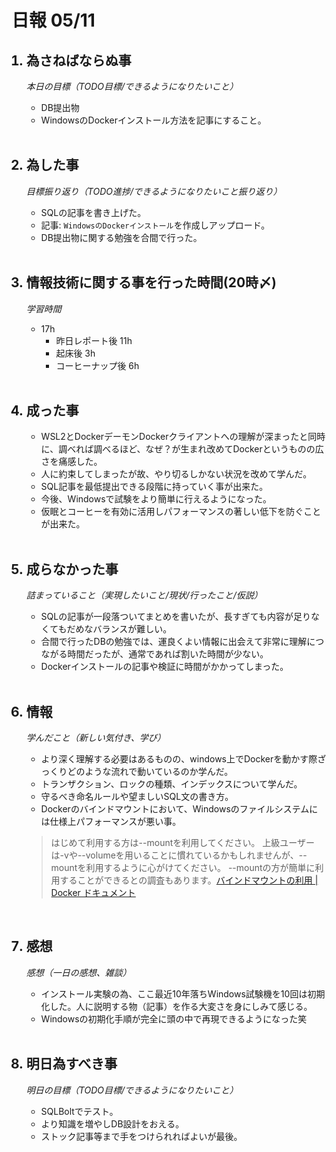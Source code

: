 # 日報 05/11


<ol>

## <li>為さねばならぬ事</li>

*本日の目標（TODO目標/できるようになりたいこと）*

  - DB提出物
  - WindowsのDockerインストール方法を記事にすること。

<br>

## <li>為した事</li>

*目標振り返り（TODO進捗/できるようになりたいこと振り返り）*

  - SQLの記事を書き上げた。
  - 記事: `WindowsのDockerインストール`を作成しアップロード。
  - DB提出物に関する勉強を合間で行った。

<br>


## <li>情報技術に関する事を行った時間(20時〆)</li>

*学習時間*

  - 17h
    - 昨日レポート後 11h
    - 起床後 3h
    - コーヒーナップ後 6h

<br>


## <li>成った事</li>

  - WSL2とDockerデーモンDockerクライアントへの理解が深まったと同時に、調べれば調べるほど、なぜ？が生まれ改めてDockerというものの広さを痛感した。
  - 人に約束してしまったが故、やり切るしかない状況を改めて学んだ。
  - SQL記事を最低提出できる段階に持っていく事が出来た。
  - 今後、Windowsで試験をより簡単に行えるようになった。
  - 仮眠とコーヒーを有効に活用しパフォーマンスの著しい低下を防ぐことが出来た。

<br>


## <li>成らなかった事</li>

*詰まっていること（実現したいこと/現状/行ったこと/仮説）*

  - SQLの記事が一段落ついてまとめを書いたが、長すぎても内容が足りなくてもだめなバランスが難しい。
  - 合間で行ったDBの勉強では、運良くよい情報に出会えて非常に理解につながる時間だったが、通常であれば割いた時間が少ない。
  - Dockerインストールの記事や検証に時間がかかってしまった。

<br>


## <li>情報</li>

*学んだこと（新しい気付き、学び）*

  - より深く理解する必要はあるものの、windows上でDockerを動かす際ざっくりどのような流れで動いているのか学んだ。
  - トランザクション、ロックの種類、インデックスについて学んだ。
  - 守るべき命名ルールや望ましいSQL文の書き方。
  - Dockerのバインドマウントにおいて、Windowsのファイルシステムには仕様上パフォーマンスが悪い事。
>はじめて利用する方は--mountを利用してください。 上級ユーザーは-vや--volumeを用いることに慣れているかもしれませんが、--mountを利用するように心がけてください。 --mountの方が簡単に利用することができるとの調査もあります。[バインドマウントの利用 | Docker ドキュメント](https://matsuand.github.io/docs.docker.jp.onthefly/storage/bind-mounts/)

<br>


## <li>感想</li>

*感想（一日の感想、雑談）*

  - インストール実験の為、ここ最近10年落ちWindows試験機を10回は初期化した。人に説明する物（記事）を作る大変さを身にしみて感じる。
  - Windowsの初期化手順が完全に頭の中で再現できるようになった笑

<br>


## <li>明日為すべき事</li>

*明日の目標（TODO目標/できるようになりたいこと）*

  - SQLBoltでテスト。
  - より知識を増やしDB設計をおえる。
  - ストック記事等まで手をつけられればよいが最後。

<!-- end -->

<br>

</ol>


